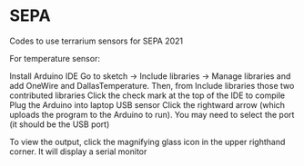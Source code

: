 # SEPA
Codes to use terrarium sensors for SEPA 2021


For temperature sensor: 

Install Arduino IDE
Go to sketch -> Include libraries -> Manage libraries and add OneWire and DallasTemperature. Then, from Include libraries those two contributed libraries
Click the check mark at the top of the IDE to compile
Plug the Arduino into laptop USB sensor
Click the rightward arrow (which uploads the program to the Arduino to run). You may need to select the port (it should be the USB port)

To view the output, click the magnifying glass icon in the upper righthand corner. It will display a serial monitor
